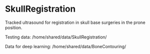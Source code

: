 # SkullRegistration
Tracked ultrasound for registration in skull base surgeries in the prone position.


Testing data: /home/shared/data/SkullRegistration/

Data for deep learning: /home/shared/data/BoneContouring/
